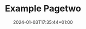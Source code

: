 ---
weight: 999
title: "Example Pagetwo"
description: ""
icon: "article"
date: "2024-01-03T17:35:44+01:00"
lastmod: "2024-01-03T17:35:44+01:00"
draft: true
toc: true
---